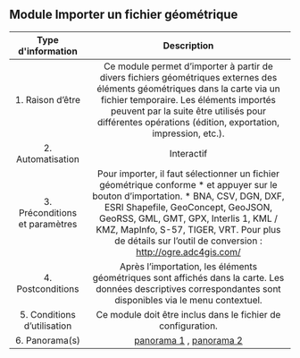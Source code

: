 ## Module Importer un fichier géométrique

|   Type d'information      |                                       Description                      |
|:-------------------------------------------------------------------------------------------------------:|:---------------:| 
|       1. Raison d’être                  | Ce module permet d’importer à partir de divers fichiers géométriques externes des éléments géométriques dans la carte via un fichier temporaire. Les éléments importés peuvent par la suite être utilisés pour différentes opérations (édition, exportation, impression, etc.).| 
|       2. Automatisation                 | Interactif |
|       3. Préconditions et paramètres    | Pour importer, il faut sélectionner un fichier géométrique conforme * et appuyer sur le bouton d’importation. * BNA, CSV, DGN, DXF, ESRI Shapefile, GeoConcept, GeoJSON, GeoRSS, GML, GMT, GPX, Interlis 1, KML / KMZ, MapInfo, S-57, TIGER, VRT. Pour plus de détails sur l’outil de conversion : http://ogre.adc4gis.com/|
|       4. Postconditions                 | Après l’importation, les éléments géométriques sont affichés dans la carte. Les données descriptives correspondantes sont disponibles via le menu contextuel.|
|       5. Conditions d’utilisation       | Ce module doit être inclus dans le fichier de configuration. |
|       6. Panorama(s)       | [panorama 1](panorama1_importer_fichier_geometrique.md) , [panorama 2](panorama2_importer_fichier_geometrique.md) |